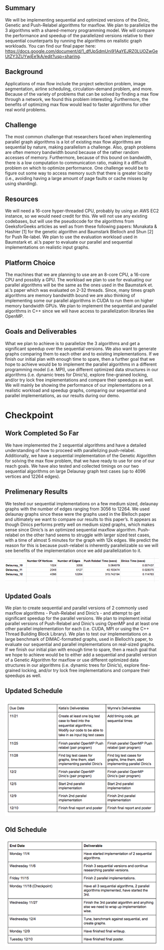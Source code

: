 ## Summary
We will be implementing sequential and optimized versions of the Dinic, Genetic and Push-Relabel algorithms for maxflow. We plan to parallelize the 3 algorithms with a shared-memory programming model. We will compare the performance and speedup of the parallelized versions relative to their sequential counterparts by running the algorithms on realistic graph workloads. You can find our final paper here: https://docs.google.com/document/d/1_dfUpSdmUni91AaYEJRZ0LUOZwGeUtZY3ZUYwjEe1kA/edit?usp=sharing.

## Background
Applications of max flow include the project selection problem, image segmentation, airline scheduling, circulation-demand problem, and more. Because of the variety of problems that can be solved by finding a max flow through a network, we found this problem interesting. Furthermore, the benefits of optimizing max flow would lead to faster algorithms for other real world problems.

## Challenge
The most common challenge that researchers faced when implementing parallel graph algorithms is a lot of existing max flow algorithms are sequential by nature, making parallelism a challenge. Also, graph problems are often memory bandwidth bound because of the rather random accesses of memory. Furthermore, because of this bound on bandwidth, there is a low computation to communication ratio, making it a difficult problem on which to optimize performance. One challenge would be to figure out some way to access memory such that there is greater locality (i.e., avoiding having a large amount of page faults or cache misses by using sharding).

## Resources
We will need a 16-core hyper-threaded CPU, probably by using an AWS EC2 instance, so we would need credit for this. We will not use any existing codebases, but will use the pseudocode for the algorithms from GeeksforGeeks articles as well as from these following papers: Munakata & Hashier [1] for the genetic algorithm and Baumstark Blelloch and Shun [2] for Push Re-label. We plan to use the evaluation workload used in Baumstark et. al.’s paper to evaluate our parallel and sequential implementations on realistic input graphs.

## Platform Choice
The machines that we are planning to use are an 8-core CPU, a 16-core CPU and possibly a GPU. The workload we plan to use for evaluating our parallel algorithms will be the same as the ones used in the Baumstark et. al.’s paper which was evaluated on 2-32 threads. Since, many times graph algorithms are memory bandwidth bound we are also thinking of implementing some our parallel algorithms in CUDA to run them on higher memory bandwidth GPUs. We plan to implement the sequential and parallel algorithms in C++ since we will have access to parallelization libraries like OpenMP.

## Goals and Deliverables
What we plan to achieve is to parallelize the 3 algorithms and get a significant speedup over the sequential versions. We also want to generate graphs comparing them to each other and to existing implementations. 
If we finish our initial plan with enough time to spare, then a further goal that we hope to achieve would be to implement the parallel algorithms in a different programming model (i.e. MPI), use different optimized data structures in our algorithms (i.e. dynamic trees for Dinic’s), explore fine-grained locking, and/or try lock free implementations and compare their speedups as well. 
We will mainly be showing the performance of our implementations on a realistic workload and speedup graphs, comparing our sequential and parallel implementations, as our results during our demo. 

# Checkpoint

## Work Completed So Far
We have implemented the 2 sequential algorithms and have a detailed understanding of how to proceed with parallelizing push-relabel. Additionally, we have a sequential implementation of the Genetic Algorithm for solving the max flow problem, that we have ready to use for one of our reach goals. We have also tested and collected timings on our two sequential algorithms on large Delaunay graph test cases (up to 4096 vertices and 12264 edges). 

## Prelimenary Results
We tested our sequential implementations on a few medium sized, delaunay graphs with the number of edges ranging from 3056 to 12264. We used delaunay graphs since these were the graphs used in the Blelloch paper and ultimately we want to compare our results to this paper’s. It appears as though Dinics performs pretty well on medium sized graphs, which makes sense since Dinic’s is an optimized sequential maxflow algorithm. Push-relabel on the other hand seems to struggle with larger sized test cases, with a time of almost 5 minutes for the graph with 12k edges. We predict the reason for this is because push-relabel is inherently parallelizable so we will see benefits of the implementation once we add parallelization to it. 

![PreResults](PreResults.png)

## Updated Goals
We plan to create sequential and parallel versions of 2 commonly used maxflow algorithms - Push-Relabel and Dinic’s - and attempt to get significant speedup for the parallel versions. We plan to implement initial parallel versions of Push-Relabel and Dinic’s using OpenMP and at least one other parallel implementation for each (i.e. CUDA, MPI or using the C++ Thread Building Block Library). We plan to test our implementations on a large benchmark of DIMAC-formatted graphs, used in Blelloch’s paper, to evaluate our sequential and parallel implementations on real-sized graphs. If we finish our initial plan with enough time to spare, then a reach goal that we hope to achieve would be to either add a sequential and parallel version of a Genetic Algorithm for maxflow or use different optimized data structures in our algorithms (i.e. dynamic trees for Dinic’s), explore fine-grained locking, and/or try lock free implementations and compare their speedups as well. 

## Updated Schedule
![UpdatedSchedule](UpdatedSchedule.png)

## Old Schedule
![Schedule](Schedule.png)

